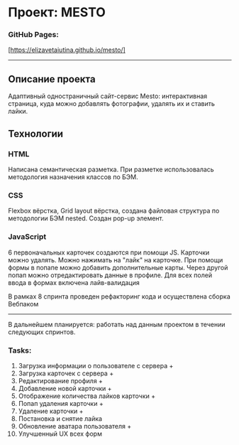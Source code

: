 # Проект: MESTO

### GitHub Pages:

[https://elizavetaiutina.github.io/mesto/]

---

## Описание проекта

Адаптивный одностраничный сайт-сервис Mesto:
интерактивная страница, куда можно добавлять фотографии, удалять их и ставить лайки.

## Технологии

### HTML

Написана семантическая разметка.
При разметке использовалась методология назначения классов по БЭМ.

### CSS

Flexbox вёрстка, Grid layout вёрстка, создана файловая структура по методологии БЭМ nested.
Создан pop-up элемент.

### JavaScript

6 первоначальных карточек создаются при помощи JS. Карточки можно удалять. Можно нажимать на "лайк" на карточке. При помощи формы в попапе можно добавить дополнительные карты. Через другой попап можно отредактировать данные в профиле. Для всех полей ввода в формах включена лайв-валидация

В рамках 8 спринта проведен рефакторинг кода и осуществлена сборка Вебпаком

---

В дальнейшем планируется: работать над данным проектом в течении следующих спринтов.

### Tasks:

1. Загрузка информации о пользователе с сервера +
2. Загрузка карточек с сервера +
3. Редактирование профиля +
4. Добавление новой карточки +
5. Отображение количества лайков карточки +
6. Попап удаления карточки +
7. Удаление карточки +
8. Постановка и снятие лайка
9. Обновление аватара пользователя +
10. Улучшенный UX всех форм
